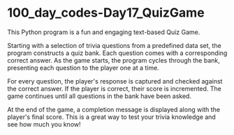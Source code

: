 # 100_day_codes-Day17_QuizGame
This Python program is a fun and engaging text-based Quiz Game.

Starting with a selection of trivia questions from a predefined data set, the program constructs a quiz bank. Each question comes with a corresponding correct answer. As the game starts, the program cycles through the bank, presenting each question to the player one at a time.

For every question, the player's response is captured and checked against the correct answer. If the player is correct, their score is incremented. The game continues until all questions in the bank have been asked.

At the end of the game, a completion message is displayed along with the player's final score. This is a great way to test your trivia knowledge and see how much you know!

